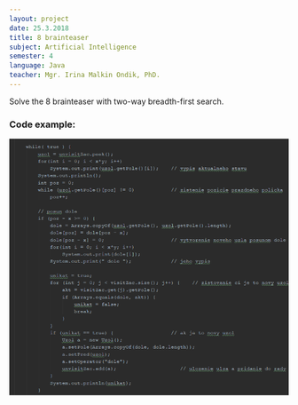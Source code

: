 ```yaml
---
layout: project
date: 25.3.2018
title: 8 brainteaser
subject: Artificial Intelligence
semester: 4
language: Java
teacher: Mgr. Irina Malkin Ondik, PhD.
---
```

<div class="task">
    Solve the 8 brainteaser with two-way breadth-first search.
</div>

<h3>Code example:</h3>
<img src="/images/eight.png" alt="Eight brainteaser example">
